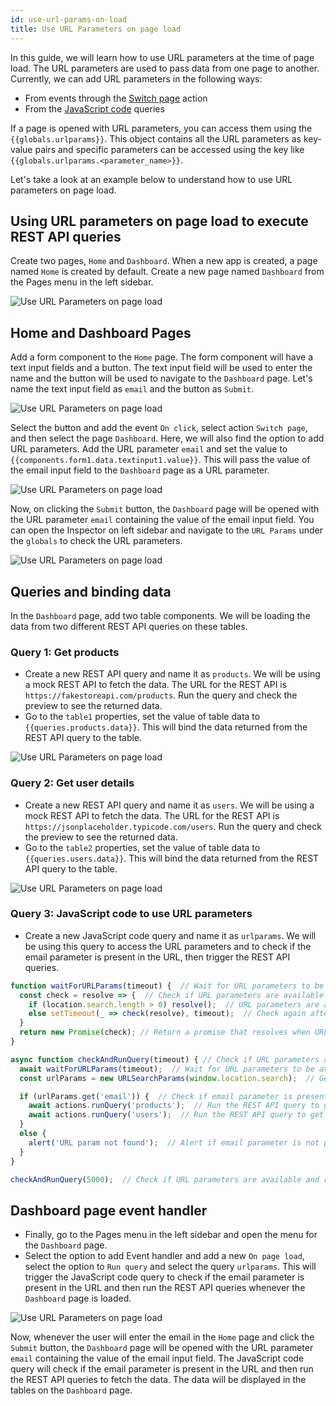 ```yaml
---
id: use-url-params-on-load
title: Use URL Parameters on page load
---
```


In this guide, we will learn how to use URL parameters at the time of page load. The URL parameters are used to pass data from one page to another. Currently, we can add URL parameters in the following ways:

- From events through the [Switch page](/docs/actions/switch-page) action
- From the [JavaScript code](/docs/actions/switch-page/#switch-page-with-query-params) queries

If a page is opened with URL parameters, you can access them using the `{{globals.urlparams}}`. This object contains all the URL parameters as key-value pairs and specific parameters can be accessed using the key like `{{globals.urlparams.<parameter_name>}}`.

Let's take a look at an example below to understand how to use URL parameters on page load.

## Using URL parameters on page load to execute REST API queries

Create two pages, `Home` and `Dashboard`. When a new app is created, a page named `Home` is created by default. Create a new page named `Dashboard` from the Pages menu in the left sidebar.

<div style={{textAlign: 'center'}}>
 <img  className="screenshot-full" src="/img/how-to/use-url-params/pages.png" alt="Use URL Parameters on page load" />
</div>

## Home and Dashboard Pages

Add a form component to the `Home` page. The form component will have a text input fields and a button. The text input field will be used to enter the name and the button will be used to navigate to the `Dashboard` page. Let's name the text input field as `email` and the button as `Submit`. 

<div style={{textAlign: 'center'}}>
 <img  className="screenshot-full" src="/img/how-to/use-url-params/form.png" alt="Use URL Parameters on page load" />
</div>

Select the button and add the event `On click`, select action `Switch page`, and then select the page `Dashboard`. Here, we will also find the option to add URL parameters. Add the URL parameter `email` and set the value to `{{components.form1.data.textinput1.value}}`. This will pass the value of the email input field to the `Dashboard` page as a URL parameter.

<div style={{textAlign: 'center'}}>
 <img  className="screenshot-full" src="/img/how-to/use-url-params/event.png" alt="Use URL Parameters on page load" />
</div>

Now, on clicking the `Submit` button, the `Dashboard` page will be opened with the URL parameter `email` containing the value of the email input field. You can open the Inspector on left sidebar and navigate to the `URL Params` under the `globals` to check the URL parameters.

<div style={{textAlign: 'center'}}>
 <img  className="screenshot-full" src="/img/how-to/use-url-params/urlparams.png" alt="Use URL Parameters on page load" />
</div>

## Queries and binding data

In the `Dashboard` page, add two table components. We will be loading the data from two different REST API queries on these tables. 

### Query 1: Get products

- Create a new REST API query and name it as `products`. We will be using a mock REST API to fetch the data. The URL for the REST API is `https://fakestoreapi.com/products`. Run the query and check the preview to see the returned data.
- Go to the `table1` properties, set the value of table data to `{{queries.products.data}}`. This will bind the data returned from the REST API query to the table.

<div style={{textAlign: 'center'}}>
 <img  className="screenshot-full" src="/img/how-to/use-url-params/table1.png" alt="Use URL Parameters on page load" />
</div>

### Query 2: Get user details

- Create a new REST API query and name it as `users`. We will be using a mock REST API to fetch the data. The URL for the REST API is `https://jsonplaceholder.typicode.com/users`. Run the query and check the preview to see the returned data.
- Go to the `table2` properties, set the value of table data to `{{queries.users.data}}`. This will bind the data returned from the REST API query to the table.

<div style={{textAlign: 'center'}}>
 <img  className="screenshot-full" src="/img/how-to/use-url-params/table2.png" alt="Use URL Parameters on page load" />
</div>

### Query 3: JavaScript code to use URL parameters

- Create a new JavaScript code query and name it as `urlparams`. We will be using this query to access the URL parameters and to check if the email parameter is present in the URL, then trigger the REST API queries.

```javascript
function waitForURLParams(timeout) {  // Wait for URL parameters to be available
  const check = resolve => {  // Check if URL parameters are available
    if (location.search.length > 0) resolve();  // URL parameters are available
    else setTimeout(_ => check(resolve), timeout);  // Check again after a timeout
  }
  return new Promise(check); // Return a promise that resolves when URL parameters are available
}

async function checkAndRunQuery(timeout) { // Check if URL parameters are available and run the REST API queries
  await waitForURLParams(timeout);  // Wait for URL parameters to be available
  const urlParams = new URLSearchParams(window.location.search);  // Get URL parameters

  if (urlParams.get('email')) {  // Check if email parameter is present in the URL
    await actions.runQuery('products');  // Run the REST API query to get products
    await actions.runQuery('users');  // Run the REST API query to get user details
  } 
  else {
    alert('URL param not found');  // Alert if email parameter is not present in the URL
  }
}

checkAndRunQuery(5000);  // Check if URL parameters are available and run the REST API queries after a timeout of 5 seconds
```

## Dashboard page event handler

- Finally, go to the Pages menu in the left sidebar and open the menu for the `Dashboard` page.
- Select the option to add Event handler and add a new `On page load`, select the option to `Run query` and select the query `urlparams`. This will trigger the JavaScript code query to check if the email parameter is present in the URL and then run the REST API queries whenever the `Dashboard` page is loaded.

<div style={{textAlign: 'center'}}>
 <img  className="screenshot-full" src="/img/how-to/use-url-params/onpageload.png" alt="Use URL Parameters on page load" />
</div>

Now, whenever the user will enter the email in the `Home` page and click the `Submit` button, the `Dashboard` page will be opened with the URL parameter `email` containing the value of the email input field. The JavaScript code query will check if the email parameter is present in the URL and then run the REST API queries to fetch the data. The data will be displayed in the tables on the `Dashboard` page.